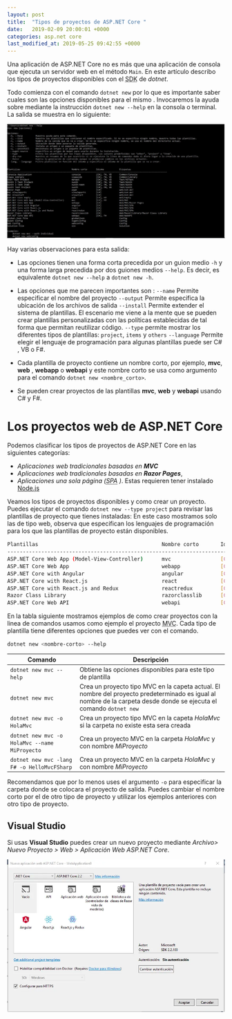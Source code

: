 ```yaml
---
layout: post
title:  "Tipos de proyectos de ASP.NET Core "
date:   2019-02-09 20:00:01 +0000
categories: asp.net core
last_modified_at: 2019-05-25 09:42:55 +0000
---
```


Una aplicación de ASP.NET Core no es más que una aplicación de consola que ejecuta un servidor web en el método `Main`. En este artículo describo los tipos de proyectos disponibles con el <abbr lang="en" title="Software Developer Kit">SDK</abbr> de *dotnet*.

Todo comienza con el comando `dotnet new` por lo que es importante saber cuales son las opciones disponibles para el mismo . Invocaremos la ayuda sobre mediante la instrucción `dotnet new --help` en la consola o terminal. La salida se muestra en lo siguiente:

<img src="/img/dotnetnewhelp.webp" loading="lazy"  alt="Captura de pantalla del comando dotnet new --help">

Hay varias observaciones para esta salida:

* Las opciones tienen una forma corta precedida por un guion medio `-h` y una forma larga precedida por dos guiones medios `--help`. Es decir, es equivalente `dotnet new --help` a `dotnet new -h`.

* Las opciones que me parecen importantes son :
    `--name` Permite especificar el nombre del proyecto
    `--output` Permite especifica la ubicación de los archivos de salida
    `--install` Permite extender el sistema de plantillas. El escenario me viene a la mente que se pueden crear plantillas personalizadas con las políticas establecidas de tal forma que permitan reutilizar código.
    `--type` permite mostrar los diferentes tipos de plantillas: `project`, `items` y `others`
    `--language` Permite elegir el lenguaje de programación para algunas plantillas puede ser C# , VB o F#.

* Cada plantilla de proyecto contiene un nombre corto, por ejemplo, **mvc**, **web** , **webapp** o **webapi** y  este nombre corto se usa como argumento para el comando `dotnet new <nombre_corto>`.

* Se pueden crear proyectos de las plantillas  **mvc**, **web** y **webapi** usando C# y F#.

# Los proyectos web de ASP.NET Core

Podemos clasificar los tipos de proyectos de ASP.NET Core en las siguientes categorías:  
* _Aplicaciones web tradicionales basadas en **MVC**_
* _Aplicaciones web tradicionales basadas en **Razor Pages**_,
* _Aplicaciones una sola página (<abbr lang="en" title="Single Page Application">SPA</abbr> )_. Estas requieren tener instalado [Node.js](https://nodejs.org/en/)

 Veamos los tipos de proyectos disponibles y como crear un proyecto. Puedes ejecutar el comando `dotnet new --type project` para revisar las plantillas de proyecto que tienes instaladas: En este caso mostramos solo las de tipo web, observa que especifican los lenguajes de programación para los que las plantillas de proyecto están disponibles.

 ```bash
Plantillas                                        Nombre corto       Idioma            Etiquetas
----------------------------------------------------------------------------------------------------------------------------
ASP.NET Core Web App (Model-View-Controller)      mvc                [C#], F#          Web/MVC
ASP.NET Core Web App                              webapp             [C#]              Web/MVC/Razor Pages
ASP.NET Core with Angular                         angular            [C#]              Web/MVC/SPA
ASP.NET Core with React.js                        react              [C#]              Web/MVC/SPA
ASP.NET Core with React.js and Redux              reactredux         [C#]              Web/MVC/SPA
Razor Class Library                               razorclasslib      [C#]              Web/Razor/Library/Razor Class Library
ASP.NET Core Web API                              webapi             [C#], F#          Web/WebAPI
```

En la tabla siguiente mostramos ejemplos de como crear proyectos con la linea de comandos usamos como ejemplo el proyecto <abbr lang="en" title="Model View Controller">MVC</abbr>. Cada tipo de plantilla tiene diferentes opciones que puedes ver con el comando.

```bash
dotnet new <nombre-corto> --help
```

|Comando|Descripción|
|-|-|
|`dotnet new mvc --help` | Obtiene las opciones disponibles para este tipo de plantilla|
|`dotnet new mvc` | Crea un proyecto tipo MVC en la capeta actual. El nombre del proyecto predeterminado es igual al nombre de la carpeta desde donde se ejecuta el comando `dotnet new` |
|`dotnet new mvc -o HolaMvc` |Crea un proyecto tipo MVC en la capeta _HolaMvc_ si la carpeta no existe esta sera creada |
|`dotnet new mvc -o HolaMvc --name MiProyecto`| Crea un proyecto MVC en la carpeta _HolaMvc_ y con nombre _MiProyecto_|
|`dotnet new mvc -lang F# -o HelloMvcFSharp`| Crea un proyecto MVC en la carpeta _HolaMvc_ y con nombre _MiProyecto_|}

Recomendamos que por lo menos uses el argumento `-o` para especificar la carpeta donde se colocara el proyecto de salida. Puedes cambiar el nombre corto por el de otro tipo de proyecto y utilizar los ejemplos anteriores con otro tipo de proyecto.

## Visual Studio 

Si usas **Visual Studio** puedes crear un nuevo proyecto mediante _Archivo> Nuevo Proyecto > Web > Aplicación Web ASP.NET Core_.

<img src="/img/ProyectoNuevo.webp" loading="lazy"  alt="Nuevo Proyecto ASP.NET Core">